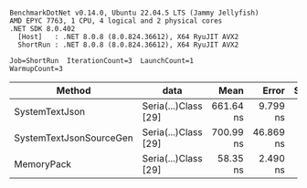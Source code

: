 ```

BenchmarkDotNet v0.14.0, Ubuntu 22.04.5 LTS (Jammy Jellyfish)
AMD EPYC 7763, 1 CPU, 4 logical and 2 physical cores
.NET SDK 8.0.402
  [Host]   : .NET 8.0.8 (8.0.824.36612), X64 RyuJIT AVX2
  ShortRun : .NET 8.0.8 (8.0.824.36612), X64 RyuJIT AVX2

Job=ShortRun  IterationCount=3  LaunchCount=1  
WarmupCount=3  

```
| Method                  | data                 | Mean      | Error     | StdDev   | Min       | Max       | Gen0   | Allocated |
|------------------------ |--------------------- |----------:|----------:|---------:|----------:|----------:|-------:|----------:|
| SystemTextJson          | Seria(...)Class [29] | 661.64 ns |  9.799 ns | 0.537 ns | 661.11 ns | 662.19 ns | 0.0038 |     392 B |
| SystemTextJsonSourceGen | Seria(...)Class [29] | 700.99 ns | 46.869 ns | 2.569 ns | 698.92 ns | 703.86 ns | 0.0048 |     464 B |
| MemoryPack              | Seria(...)Class [29] |  58.35 ns |  2.490 ns | 0.137 ns |  58.22 ns |  58.49 ns | 0.0014 |     120 B |
